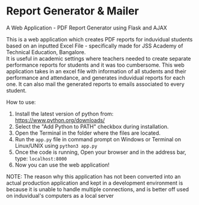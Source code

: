 <h1>Report Generator & Mailer</h1>
A Web Application - PDF Report Generator using Flask and AJAX

This is a web application which creates PDF reports for induvidual students based on an inputted Excel File - specifically made for JSS Academy of Technical Education, Bangalore.<br>
It is useful in academic settings where teachers needed to create separate performance reports for students and it was too cumbersome.
This web application takes in an excel file with information of all students and their performance and attendance, and generates induvidual reports for each one.
It can also mail the generated reports to emails associated to every student.

How to use:
1. Install the latest version of python from: https://www.python.org/downloads/
2. Select the "Add Python to PATH" checkbox during installation.
3. Open the Terminal in the folder where the files are located.
4. Run the ```app.py``` file in command prompt on Windows or Terminal on Linux/UNIX using ```python3 app.py```
5. Once the code is running, Open your browser and in the address bar, type: ```localhost:8000```
6. Now you can use the web application!

NOTE: The reason why this application has not been converted into an actual production application and kept in a development environment is because it is unable to handle multiple connections, and is better off used on induvidual's computers as a local server
